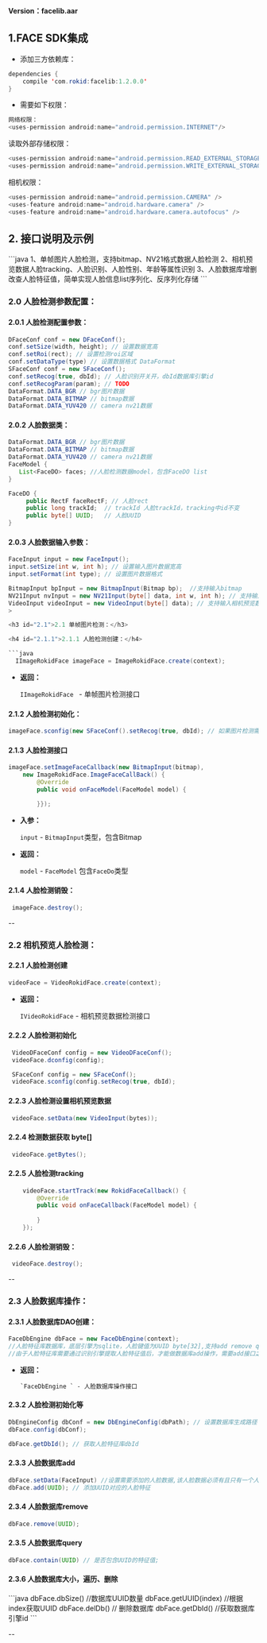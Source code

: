 **Version：facelib.aar**

<h2 id="1">1.FACE SDK集成</h2>

* 添加三方依赖库：

```java
dependencies {
    compile 'com.rokid:facelib:1.2.0.0'
}
```

*  需要如下权限：

```java
网络权限：
<uses-permission android:name="android.permission.INTERNET"/>
```

读取外部存储权限：
```java
<uses-permission android:name="android.permission.READ_EXTERNAL_STORAGE"/>
<uses-permission android:name="android.permission.WRITE_EXTERNAL_STORAGE/>
```
相机权限：
```java
<uses-permission android:name="android.permission.CAMERA" />
<uses-feature android:name="android.hardware.camera" />
<uses-feature android:name="android.hardware.camera.autofocus" />
```

<h2 id="2">2. 接口说明及示例</h2>
```java
1、单帧图片人脸检测，支持bitmap、NV21格式数据人脸检测
2、相机预览数据人脸tracking、人脸识别、人脸性别、年龄等属性识别
3、人脸数据库增删改查人脸特征值，简单实现人脸信息list序列化、反序列化存储
```

<h3 id="2.0">2.0 人脸检测参数配置：</h3>

<h4 id="2.0.1">2.0.1 人脸检测配置参数：</h4>

```java
DFaceConf conf = new DFaceConf();
conf.setSize(width, height); // 设置数据宽高
conf.setRoi(rect); // 设置检测roi区域
conf.setDataType(type) // 设置数据格式 DataFormat 
SFaceConf conf = new SFaceConf();
conf.setRecog(true, dbId); // 人脸识别开关开，dbId数据库引擎id
conf.setRecogParam(param); // TODO 
DataFormat.DATA_BGR // bgr图片数据
DataFormat.DATA_BITMAP // bitmap数据
DataFormat.DATA_YUV420 // camera nv21数据
```

<h4 id="2.0.2">2.0.2 人脸数据类：</h4>

```java
DataFormat.DATA_BGR // bgr图片数据
DataFormat.DATA_BITMAP // bitmap数据
DataFormat.DATA_YUV420 // camera nv21数据 
FaceModel {
   List<FaceDO> faces; //人脸检测数据model，包含FaceDO list
}

FaceDO {
     public RectF faceRectF; // 人脸rect
     public long trackId;  // trackId 人脸trackId，tracking中id不变
     public byte[] UUID;   // 人脸UUID
}
```

<h4 id="2.0.3">2.0.3 人脸数据输入参数：</h4>

```java
FaceInput input = new FaceInput();
input.setSize(int w, int h); // 设置输入图片数据宽高
input.setFormat(int type); // 设置图片数据格式

BitmapInput bpInput = new BitmapInput(Bitmap bp);  //支持输入bitmap
NV21Input nvInput = new NV21Input(byte[] data, int w, int h); // 支持输入nv21数据
VideoInput videoInput = new VideoInput(byte[] data); // 支持输入相机预览数据
>

<h3 id="2.1">2.1 单帧图片检测：</h3>

<h4 id="2.1.1">2.1.1 人脸检测创建：</h4>

​```java
  IImageRokidFace imageFace = ImageRokidFace.create(context);
```

  * **返回：**

      `IImageRokidFace ` - 单帧图片检测接口

<h4 id="2.1.2">2.1.2 人脸检测初始化：</h4>

```java
imageFace.sconfig(new SFaceConf().setRecog(true, dbId); // 如果图片检测需要人脸识别，则sconfig
```


<h4 id="2.1.3">2.1.3 人脸检测接口</h4>

```java
imageFace.setImageFaceCallback(new BitmapInput(bitmap),
	new ImageRokidFace.ImageFaceCallBack() {
	    @Override
	    public void onFaceModel(FaceModel model) {

	    }});
```




* **入参：**

    `input` - `BitmapInput`类型，包含Bitmap
* **返回：**

    `model` - `FaceModel` 包含`FaceDo`类型

<h4 id="2.1.4">2.1.4 人脸检测销毁：</h4>

```java
 imageFace.destroy();
```

--
<h3 id="2.2">2.2 相机预览人脸检测：</h3>

<h4 id="2.2.1">2.2.1 人脸检测创建</h4>

```java
videoFace = VideoRokidFace.create(context);
```

  * **返回：**

      `IVideoRokidFace` - 相机预览数据检测接口

<h4 id="2.2.2">2.2.2 人脸检测初始化</h4>

```java
 VideoDFaceConf config = new VideoDFaceConf();
 videoFace.dconfig(config);

 SFaceConf config = new SFaceConf();
 videoFace.sconfig(config.setRecog(true, dbId);
```

<h4 id="2.2.3">2.2.3 人脸检测设置相机预览数据</h4>

```java
 videoFace.setData(new VideoInput(bytes));
```

<h4 id="2.2.4">2.2.4 检测数据获取 byte[]</h4>

```java
 videoFace.getBytes();
```

<h4 id="2.2.5">2.2.5 人脸检测tracking</h4>

```java
    videoFace.startTrack(new RokidFaceCallback() {
        @Override
        public void onFaceCallback(FaceModel model) {
        
        }
    });
```

<h4 id="2.2.6">2.2.6 人脸检测销毁：</h4>

```java
 videoFace.destroy();
```

--

<h3 id="2.3">2.3 人脸数据库操作：</h3>

<h4 id="2.3.1">2.3.1 人脸数据库DAO创建：</h4>

```java
FaceDbEngine dbFace = new FaceDbEngine(context);
//人脸特征库数据库，底层引擎为sqlite，人脸键值为UUID byte[32],支持add remove query操作
//由于人脸特征库需要通过识别引擎提取人脸特征值后，才能做数据库add操作，需要add接口之前必须调用setData

```

* **返回：**

      `FaceDbEngine ` - 人脸数据库操作接口

<h4 id="2.3.2">2.3.2 人脸检测初始化等</h4>

```java
DbEngineConfig dbConf = new DbEngineConfig(dbPath); // 设置数据库生成路径
dbFace.config(dbConf);

dbFace.getDbId(); // 获取人脸特征库dbId
```

<h4 id="2.3.3">2.3.3 人脸数据库add</h4>

```java
dbFace.setData(FaceInput) //设置需要添加的人脸数据,该人脸数据必须有且只有一个人脸，否则会导致添加人脸失败
dbFace.add(UUID); // 添加UUID对应的人脸特征
```


<h4 id="2.3.4">2.3.4 人脸数据库remove</h4>

```java
dbFace.remove(UUID);
```

<h4 id="2.3.5">2.3.5 人脸数据库query</h4>

```java
dbFace.contain(UUID) // 是否包含UUID的特征值;
```

<h4 id="2.3.6">2.3.6 人脸数据库大小，遍历、删除</h4>
```java
 dbFace.dbSize() //数据库UUID数量
 dbFace.getUUID(index) //根据index获取UUID
 dbFace.delDb() // 删除数据库
 dbFace.getDbId() //获取数据库引擎id
```

--